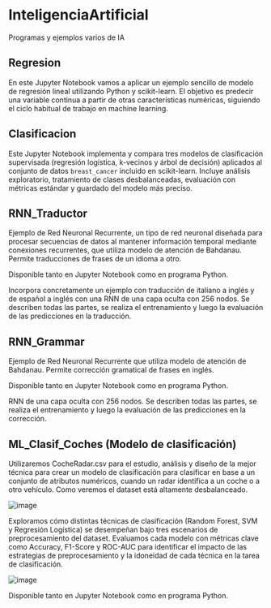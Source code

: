 # InteligenciaArtificial
 Programas y ejemplos varios de IA


## Regresion
En este Jupyter Notebook vamos a aplicar un ejemplo sencillo de modelo de regresión lineal utilizando Python y scikit-learn. El objetivo es predecir una variable continua a partir de otras características numéricas, siguiendo el ciclo habitual de trabajo en machine learning.

## Clasificacion
Este Jupyter Notebook implementa y compara tres modelos de clasificación supervisada (regresión logística, k-vecinos y árbol de decisión) aplicados al conjunto de datos `breast_cancer` incluido en scikit-learn. Incluye análisis exploratorio, tratamiento de clases desbalanceadas, evaluación con métricas estándar y guardado del modelo más preciso.

## RNN_Traductor
Ejemplo de Red Neuronal Recurrente, un tipo de red neuronal diseñada para procesar secuencias de datos al mantener información temporal mediante conexiones recurrentes, que utiliza modelo de atención de Bahdanau. Permite traducciones de frases de un idioma a otro. 

Disponible tanto en Jupyter Notebook como en programa Python. 

Incorpora concretamente un ejemplo con traducción de italiano a inglés y de español a inglés con una RNN de una capa oculta con 256 nodos. Se describen todas las partes, se realiza el entrenamiento y luego la evaluación de las predicciones en la traducción.

## RNN_Grammar
Ejemplo de Red Neuronal Recurrente que utiliza modelo de atención de Bahdanau. Permite corrección gramatical de frases en inglés. 

Disponible tanto en Jupyter Notebook como en programa Python. 

RNN de una capa oculta con 256 nodos. Se describen todas las partes, se realiza el entrenamiento y luego la evaluación de las predicciones en la corrección.

## ML_Clasif_Coches (Modelo de clasificación)
Utilizaremos CocheRadar.csv para el estudio, análisis y diseño de la mejor técnica para crear un modelo de clasificación para clasificar en base a un conjunto de atributos numéricos, cuando un radar identifica a un coche o a otro vehículo. Como veremos el dataset está altamente desbalanceado.

![image](https://github.com/user-attachments/assets/163da28d-af04-400e-bfe9-464336adf4a1)

Exploramos cómo distintas técnicas de clasificación (Random Forest, SVM y Regresión Logística) se desempeñan bajo tres escenarios de preprocesamiento del dataset.
Evaluamos cada modelo con métricas clave como Accuracy, F1-Score y ROC-AUC para identificar el impacto de las estrategias de preprocesamiento y la idoneidad de cada técnica en la tarea de clasificación.

![image](https://github.com/user-attachments/assets/bc5e1533-874b-4a75-9c07-8269ff477e34)

Disponible tanto en Jupyter Notebook como en programa Python. 
